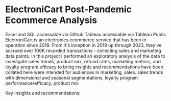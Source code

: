 # ElectroniCart Post-Pandemic Ecommerce Analysis
Excel and SQL accessable via Github
Tableau accessable via Tableau Public
ElectroniCart is an electronics ecommerce service that has been in operation since 2019. From it's inception in 2019 up through 2023, they've accrued over 100K recorded transactions - collecting sales and marketing data points. In this project I performed an exploratory analysis of the data to investgate sales trends, product mix, refund rates, marketing metrics, and loyalty program efficacy to bring insights and recommendations have been collated here were intended for audiences in marketing, sales.
sales trends with dimensional and seasonal segmentations, loyalty program performance/efficacy, product mix

Key insights and recommendations:
